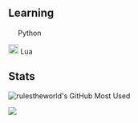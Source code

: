 ## Learning

<img width="15" src="https://external-content.duckduckgo.com/iu/?u=https%3A%2F%2Flogos-download.com%2Fwp-content%2Fuploads%2F2016%2F10%2FPython_logo_icon.png&f=1&nofb=1" /> Python

<img width="20" src="https://upload.wikimedia.org/wikipedia/commons/c/cf/Lua-Logo.svg" /> Lua

## Stats
![rulestheworld's GitHub Most Used](https://github-readme-stats.vercel.app/api/top-langs/?username=rulestheworld&layout=donut&theme=transparent&hide_border=true)

![](https://komarev.com/ghpvc/?username=rulestheworld&color=blue)
